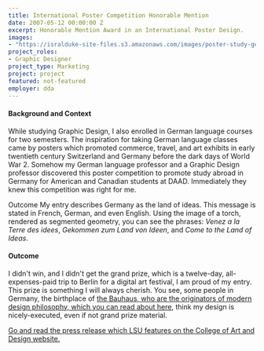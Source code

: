 ```yaml
---
title: International Poster Competition Honorable Mention
date: 2007-05-12 00:00:00 Z
excerpt: Honorable Mention Award in an International Poster Design.
images:
- "https://isralduke-site-files.s3.amazonaws.com/images/poster-study-germany-canadian-american-designed-isral-duke.jpg"
project_roles:
- Graphic Designer
project_type: Marketing
project: project
featured: not-featured
employer: dda
---
```

<h4>Background and Context</h4>
<p>While studying Graphic Design, I also enrolled in German language courses for two semesters. The inspiration for taking German language classes came by posters which promoted commerce, travel, and art exhibits in early twentieth century Switzerland and Germany before the dark days of World War 2. Somehow my German language professor and a Graphic Design professor discovered this poster competition to promote study abroad in Germany for American and Canadian students at DAAD. Immediately they knew this competition was right for me.</p>
Outcome
My entry describes Germany as the land of ideas. This message is stated in French, German, and even English. Using the image of a torch, rendered as segmented geometry, you can see the phrases: <em>Venez a la Terre des idees</em>, <em>Gekommen zum Land von Ideen</em>, and <em>Come to the Land of Ideas</em>.
<h4>Outcome</h4>
<p>I didn't win, and I didn't get the grand prize, which is a twelve-day, all-expenses-paid trip to Berlin for a digital art festival, I am proud of my entry. This prize is something I will always cherish. You see, some people in Germany, the birthplace of <a href="http://www.bauhaus-movement.com/en/" title="Read about The Bauhaus" target="_blank">the Bauhaus, who are the originators of modern design philosophy, which you can read about here</a>, think my design is nicely-executed, even if not grand prize material.</p>
<p><a href="https://design.lsu.edu/graphic-design-student-receives-honorable-mention-in-international-competition/" target="_blank" title="Read the LSU Collegeneze of Art and Design press release about Isral Duke.">Go and read the press release which LSU features on the College of Art and Design website.</a></p>
